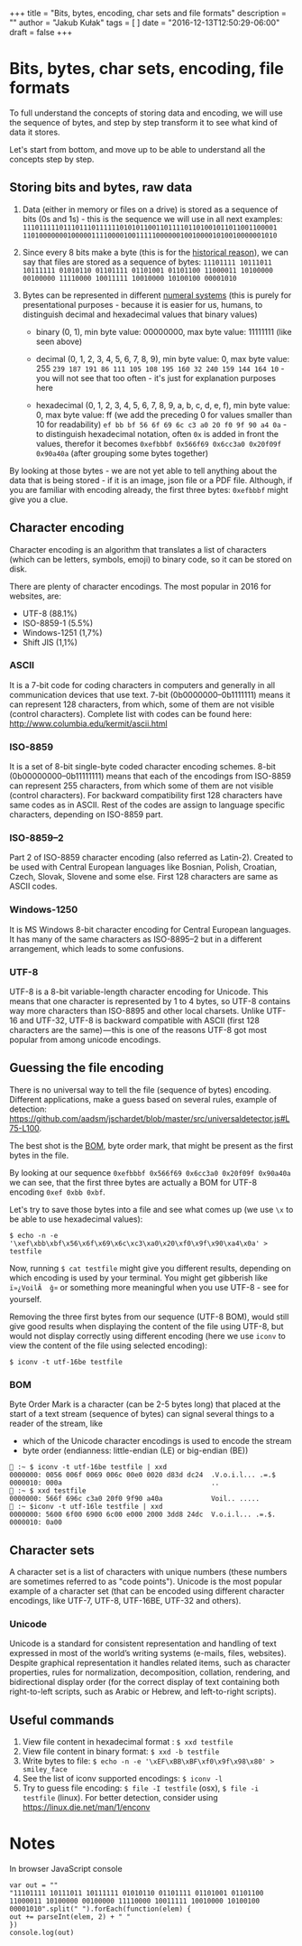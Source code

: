 +++
title = "Bits, bytes, encoding, char sets and file formats"
description = ""
author = "Jakub Kułak"
tags = [
]
date = "2016-12-13T12:50:29-06:00"
draft = false
+++

# Bits, bytes, char sets, encoding, file formats

To full understand the concepts of storing data and encoding, we will use the sequence of bytes, and step by step transform it to see what kind of data it stores.

Let's start from bottom, and move up to be able to understand all the concepts step by step.

## Storing bits and bytes, raw data

1. Data (either in memory or files on a drive) is stored as a sequence of bits (0s and 1s) - this is the sequence we will use in all next examples:
`111011111011101110111111010101100110111101101001011011001100001 110100000001000001111000010011111000000100100001010010000001010`

2. Since every 8 bits make a byte (this is for the [historical reason](https://www.quora.com/Why-it-is-that-1-Byte-is-equal-to-8-Bits)), we can say that files are stored as a sequence of bytes:
`11101111 10111011 10111111 01010110 01101111 01101001 01101100 11000011 10100000 00100000 11110000 10011111 10010000 10100100 00001010`

3. Bytes can be represented in different [numeral systems](https://en.wikipedia.org/wiki/Numeral_system) (this is purely for presentational purposes - because it is easier for us, humans, to distinguish decimal and hexadecimal values that binary values)

    - binary (0, 1), min byte value: 00000000, max byte value: 11111111 (like seen above)      

    - decimal (0, 1, 2, 3, 4, 5, 6, 7, 8, 9), min byte value: 0, max byte value: 255
        `239 187 191 86 111 105 108 195 160 32 240 159 144 164 10` - you will not see that too often - it's just for explanation purposes here
    - hexadecimal (0, 1, 2, 3, 4, 5, 6, 7, 8, 9, a, b, c, d, e, f), min byte value: 0, max byte value: ff (we add the preceding 0 for values smaller than 10 for readability)
        `ef bb bf 56 6f 69 6c c3 a0 20 f0 9f 90 a4 0a` - to distinguish hexadecimal notation, often `0x` is added in front the values, therefor it becomes `0xefbbbf 0x566f69 0x6cc3a0 0x20f09f 0x90a40a` (after grouping some bytes together)

By looking at those bytes - we are not yet able to tell anything about the data that is being stored - if it is an image, json file or a PDF file. Although, if you are familiar with encoding already, the first three bytes: `0xefbbbf` might give you a clue.

## Character encoding

Character encoding is an algorithm that translates a list of characters (which can be letters, symbols, emoji) to binary code, so it can be stored on disk.

There are plenty of character encodings. The most popular in 2016 for websites, are:

* UTF-8 (88.1%)
* ISO-8859-1 (5.5%)
* Windows-1251 (1,7%)
* Shift JIS (1,1%)

### ASCII

It is a 7-bit code for coding characters in computers and generally in all communication devices that use text. 7-bit (0b0000000–0b1111111) means it can represent 128 characters, from which, some of them are not visible (control characters). Complete list with codes can be found here: http://www.columbia.edu/kermit/ascii.html

### ISO-8859
It is a set of 8-bit single-byte coded character encoding schemes. 8-bit (0b00000000–0b11111111) means that each of the encodings from ISO-8859 can represent 255 characters, from which some of them are not visible (control characters). For backward compatibility first 128 characters have same codes as in ASCII. Rest of the codes are assign to language specific characters, depending on ISO-8859 part.

### ISO-8859–2

Part 2 of ISO-8859 character encoding (also referred as Latin-2). Created to be used with Central European languages like Bosnian, Polish, Croatian, Czech, Slovak, Slovene and some else. First 128 characters are same as ASCII codes.

### Windows-1250

It is MS Windows 8-bit character encoding for Central European languages. It has many of the same characters as ISO-8895–2 but in a different arrangement, which leads to some confusions.

### UTF-8

UTF-8 is a 8-bit variable-length character encoding for Unicode. This means that one character is represented by 1 to 4 bytes, so UTF-8 contains way more characters than ISO-8895 and other local charsets. Unlike UTF-16 and UTF-32, UTF-8 is backward compatible with ASCII (first 128 characters are the same) — this is one of the reasons UTF-8 got most popular from among unicode encodings.

## Guessing the file encoding

There is no universal way to tell the file (sequence of bytes) encoding. Different applications, make a guess based on several rules, example of detection: https://github.com/aadsm/jschardet/blob/master/src/universaldetector.js#L75-L100.

The best shot is the [BOM](https://en.wikipedia.org/wiki/Byte_order_mark), byte order mark, that might be present as the first bytes in the file.

By looking at our sequence `0xefbbbf 0x566f69 0x6cc3a0 0x20f09f 0x90a40a` we can see, that the first three bytes are actually a BOM for UTF-8 encoding `0xef 0xbb 0xbf`.

Let's try to save those bytes into a file and see what comes up (we use `\x` to be able to use hexadecimal values):
```
$ echo -n -e '\xef\xbb\xbf\x56\x6f\x69\x6c\xc3\xa0\x20\xf0\x9f\x90\xa4\x0a' > testfile
```

Now, running `$ cat testfile` might give you different results, depending on which encoding is used by your terminal. You might get gibberish like `ï»¿VoilÃ  ğ¤` or something more meaningful when you use UTF-8 - see for yourself.

Removing the three first bytes from our sequence (UTF-8 BOM), would still give good results when displaying the content of the file using UTF-8, but would not display correctly using different encoding (here we use `iconv` to view the content of the file using selected encoding):
```
$ iconv -t utf-16be testfile
```

### BOM

Byte Order Mark is a character (can be 2-5 bytes long) that placed at the start of a text stream (sequence of bytes) can signal several things to a reader of the stream, like

* which of the Unicode character encodings is used to encode the stream
* byte order (endianness: little-endian (LE) or big-endian (BE))

```
🐥 :~ $ iconv -t utf-16be testfile | xxd
0000000: 0056 006f 0069 006c 00e0 0020 d83d dc24  .V.o.i.l... .=.$
0000010: 000a                                     ..
🐥 :~ $ xxd testfile
0000000: 566f 696c c3a0 20f0 9f90 a40a            Voil.. .....
🐥 :~ $iconv -t utf-16le testfile | xxd
0000000: 5600 6f00 6900 6c00 e000 2000 3dd8 24dc  V.o.i.l... .=.$.
0000010: 0a00
```

## Character sets

A character set is a list of characters with unique numbers (these numbers are sometimes referred to as "code points"). Unicode is the most popular example of a character set (that can be encoded using different character encodings, like UTF-7, UTF-8, UTF-16BE, UTF-32 and others).

### Unicode

Unicode is a standard for consistent representation and handling of text expressed in most of the world’s writing systems (e-mails, files, websites). Despite graphical representation it handles related items, such as character properties, rules for normalization, decomposition, collation, rendering, and bidirectional display order (for the correct display of text containing both right-to-left scripts, such as Arabic or Hebrew, and left-to-right scripts).

## Useful commands

1. View file content in hexadecimal format : `$ xxd testfile`
2. View file content in binary format: `$ xxd -b testfile`
3. Write bytes to file: `$ echo -n -e '\xEF\xBB\xBF\xf0\x9f\x98\x80' > smiley_face`
4. See the list of iconv supported encodings: `$ iconv -l`
5. Try to guess file encoding: `$ file -I testfile` (osx), `$ file -i testfile` (linux). For better detection, consider using https://linux.die.net/man/1/enconv

# Notes


In browser JavaScript console
```
var out = ""
"11101111 10111011 10111111 01010110 01101111 01101001 01101100 11000011 10100000 00100000 11110000 10011111 10010000 10100100 00001010".split(" ").forEach(function(elem) {
out += parseInt(elem, 2) + " "
})
console.log(out)
```
